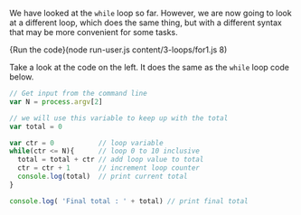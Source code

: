 We have looked at the `while` loop so far. However, we are now going to look at a different loop, which does the same thing, but with a different syntax that may be more convenient for some tasks.

{Run the code}(node run-user.js content/3-loops/for1.js 8)

Take a look at the code on the left. It does the same as the `while` loop code below.

```javascript
// Get input from the command line
var N = process.argv[2]

// we will use this variable to keep up with the total
var total = 0 

var ctr = 0           // loop variable
while(ctr <= N){      // loop 0 to 10 inclusive
  total = total + ctr // add loop value to total
  ctr = ctr + 1       // increment loop counter
  console.log(total)  // print current total
}

console.log( 'Final total : ' + total) // print final total
```


